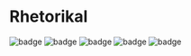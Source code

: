# Rhetorikal

![badge][badge-maven] ![badge][badge-mpp] ![badge][badge-android] ![badge][badge-js] ![badge][badge-jvm]

[badge-maven]: https://img.shields.io/maven-central/v/tz.co.asoft/later-core/0.0.10?style=flat

[badge-mpp]: https://img.shields.io/badge/kotlin-multiplatform-blue?style=flat

[badge-android]: http://img.shields.io/badge/platform-android-brightgreen.svg?style=flat

[badge-js]: http://img.shields.io/badge/platform-js-yellow.svg?style=flat

[badge-jvm]: http://img.shields.io/badge/platform-jvm-orange.svg?style=flat
